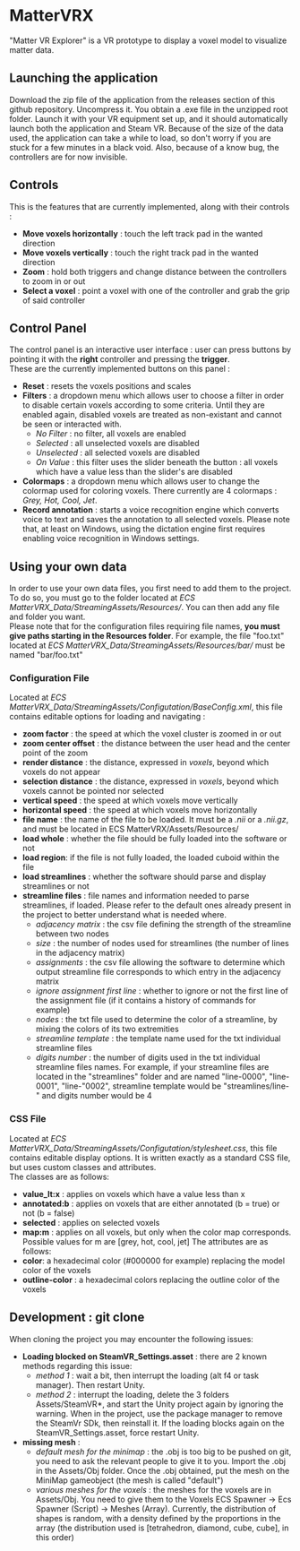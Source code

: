 # MatterVRX
"Matter VR Explorer" is a VR prototype to display a voxel model to visualize matter data.

## Launching the application
Download the zip file of the application from the releases section of this github repository. Uncompress it. You obtain a .exe file in the unzipped root folder. Launch it with your VR equipment set up, and it should automatically launch both the application and Steam VR. Because of the size of the data used, the application can take a while to load, so don't worry if you are stuck for a few minutes in a black void. Also, because of a know bug, the controllers are for now invisible.

## Controls
This is the features that are currently implemented, along with their controls :  
- **Move voxels horizontally** : touch the left track pad in the wanted direction
- **Move voxels vertically** : touch the right track pad in the wanted direction
- **Zoom** : hold both triggers and change distance between the controllers to zoom in or out
- **Select a voxel** : point a voxel with one of the controller and grab the grip of said controller

## Control Panel
The control panel is an interactive user interface : user can press buttons by pointing it with the **right** controller and pressing the **trigger**.  
These are the currently implemented buttons on this panel :  
- **Reset** : resets the voxels positions and scales
- **Filters** : a dropdown menu which allows user to choose a filter in order to disable certain voxels according to some criteria. Until they are enabled again, disabled voxels are treated as non-existant and cannot be seen or interacted with.
  - *No Filter* : no filter, all voxels are enabled
  - *Selected* : all unselected voxels are disabled
  - *Unselected* : all selected voxels are disabled
  - *On Value* : this filter uses the slider beneath the button : all voxels which have a value less than the slider's are disabled
- **Colormaps** : a dropdown menu which allows user to change the colormap used for coloring voxels. There currently are 4 colormaps : *Grey, Hot, Cool, Jet*.
- **Record annotation** : starts a voice recognition engine which converts voice to text and saves the annotation to all selected voxels. Please note that, at least on Windows, using the dictation engine first requires enabling voice recognition in Windows settings.

## Using your own data
In order to use your own data files, you first need to add them to the project. To do so, you must go to the folder located at *ECS MatterVRX_Data/StreamingAssets/Resources/*. You can then add any file and folder you want.  
Please note that for the configuration files requiring file names, **you must give paths starting in the Resources folder**. For example, the file "foo.txt" located at *ECS MatterVRX_Data/StreamingAssets/Resources/bar/* must be named "bar/foo.txt"

### Configuration File
Located at *ECS MatterVRX_Data/StreamingAssets/Configutation/BaseConfig.xml*, this file contains editable options for loading and navigating :
- **zoom factor** : the speed at which the voxel cluster is zoomed in or out
- **zoom center offset** : the distance between the user head and the center point of the zoom 
- **render distance** : the distance, expressed in *voxels*, beyond which voxels do not appear
- **selection distance** : the distance, expressed in *voxels*, beyond which voxels cannot be pointed nor selected
- **vertical speed** : the speed at which voxels move vertically
- **horizontal speed** : the speed at which voxels move horizontally
- **file name** : the name of the file to be loaded. It must be a *.nii* or a *.nii.gz*, and must be located in ECS MatterVRX/Assets/Resources/
- **load whole** : whether the file should be fully loaded into the software or not
- **load region**: if the file is not fully loaded, the loaded cuboid within the file
- **load streamlines** : whether the software should parse and display streamlines or not
- **streamline files** : file names and information needed to parse streamlines, if loaded. Please refer to the default ones already present in the project to better understand what is needed where.
  - *adjacency matrix* : the csv file defining the strength of the streamline between two nodes
  - *size* : the number of nodes used for streamlines (the number of lines in the adjacency matrix)
  - *assignments* : the csv file allowing the software to determine which output streamline file corresponds to which entry in the adjacency matrix
  - *ignore assignment first line* : whether to ignore or not the first line of the assignment file (if it contains a history of commands for example)
  - *nodes* : the txt file used to determine the color of a streamline, by mixing the colors of its two extremities
  - *streamline template* : the template name used for the txt individual streamline files
  - *digits number* : the number of digits used in the txt individual streamline files names. For example, if your streamline files are located in the "streamlines" folder and are named "line-0000", "line-0001", "line-"0002", streamline template would be "streamlines/line-" and digits number would be 4

### CSS File
Located at *ECS MatterVRX_Data/StreamingAssets/Configutation/stylesheet.css*, this file contains editable display options. It is written exactly as a standard CSS file, but uses custom classes and attributes.  
The classes are as follows:
- **value_lt:x** : applies on voxels which have a value less than x
- **annotated:b** : applies on voxels that are either annotated (b = true) or not (b = false)
- **selected** : applies on selected voxels
- **map:m** : applies on all voxels, but only when the color map corresponds. Possible values for m are [grey, hot, cool, jet]
The attributes are as follows:
- **color**: a hexadecimal color (#000000 for example) replacing the model color of the voxels
- **outline-color** : a hexadecimal colors replacing the outline color of the voxels


## Development : git clone
When cloning the project you may encounter the following issues:
- **Loading blocked on SteamVR_Settings.asset** : there are 2 known methods regarding this issue:
  - *method 1* : wait a bit, then interrupt the loading (alt f4 or task manager). Then restart Unity.
  - *method 2* : interrupt the loading, delete the 3 folders Assets/SteamVR*, and start the Unity project again by ignoring the warning. When in the project, use the package manager to remove the SteamVr SDk, then reinstall it. If the loading blocks again on the SteamVR_Settings.asset, force restart Unity.
- **missing mesh** :
  - *default mesh for the minimap* : the .obj is too big to be pushed on git, you need to ask the relevant people to give it to you. Import the .obj in the Assets/Obj folder. Once the .obj obtained, put the mesh on the MiniMap gameobject (the mesh is called "default")
  - *various meshes for the voxels* : the meshes for the voxels are in Assets/Obj. You need to give them to the Voxels ECS Spawner -> Ecs Spawner (Script) -> Meshes (Array). Currently, the distribution of shapes is random, with a density defined by the proportions in the array (the distribution used is [tetrahedron, diamond, cube, cube], in this order) 
